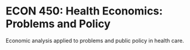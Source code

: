 # ECON 450: Health Economics: Problems and Policy

Economic analysis applied to problems and public policy in health care.